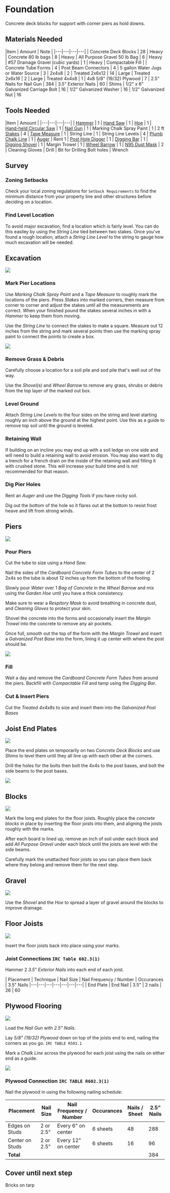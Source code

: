 # Foundation

Concrete deck blocks for support with corner piers as hold downs.

## Materials Needed

|Item | Amount | Note |
|---|---|---|---|
| Concrete Deck Blocks | 28 | Heavy
| Concrete 80 lb bags | 8 | Heavy
| All Purpose Gravel 50 lb Bag | 6 | Heavy
| #57 Drainage Gravel (cubic yards) | 1 | Heavy
| Compactable Fill | 
| Concrete Tube Forms | 4 
| Post Beam Connectors | 4
| 5 gallon Water Jugs or Water Source |  3
| 2x4x8 | 2
| Treated 2x6x12 | 14 | Large
| Treated 2x6x16 | 2 | Large
| Treated 4x4x8 | 1
| 4x8 5/8" (19/32) Plywood | 7 
| 2.5" Nails for Nail Gun | 384
| 3.5" Exterior Nails | 60
| Shims
| 1/2" x 6" Galvanized Carriage Bolt | 16
| 1/2" Galvanized Washer | 16
| 1/2" Galvanized Nut | 16

## Tools Needed

|Item | Amount |
|---|---|---|---|
| [Hammer](https://en.wikipedia.org/wiki/Hammer) | 1
| [Hand Saw](https://en.wikipedia.org/wiki/Hand_saw) | 1
| [Hoe](https://en.wikipedia.org/wiki/Hoe_(tool)) | 1
| [Hand-held Circular Saw](https://en.wikipedia.org/wiki/Circular_saw) | 1
| [Nail Gun](https://en.wikipedia.org/wiki/Nail_gun) | 1
| Marking Chalk Spray Paint | 1
| 2 ft [Stakes](https://en.wikipedia.org/wiki/Survey_stakes) | 4
| [Tape Measure](https://en.wikipedia.org/wiki/Tape_measure) | 1
| String Line | 1
| String Line Levels | 4
| [Plumb Chalk Line](https://en.wikipedia.org/wiki/Chalk_line) | 1
| [Auger](https://en.wikipedia.org/wiki/Auger_(drill)) | Rent 1
| [Post Hole Digger](https://en.wikipedia.org/wiki/Post_hole_digger) | 1
| [Digging Bar](https://en.wikipedia.org/wiki/Digging_bar) | 1
| [Digging Shovel](https://en.wikipedia.org/wiki/Shovel) | 1
| Margin Trowel | 1
| [Wheel Barrow](https://en.wikipedia.org/wiki/Wheelbarrow) | 1
| [N95 Dust Mask](https://en.wikipedia.org/wiki/Dust_mask) | 2
| Cleaning Gloves
| Drill
| Bit for Drilling Bolt holes
| Wrench

## Survey

### Zoning Setbacks
Check your local zoning regulations for `Setback Requirements` to find the minimum distance from your property line and other structures before deciding on a location.

### Find Level Location
To avoid major excavation, find a location which is fairly level. You can do this easiley by using the *String Line* tied between two stakes. Once you've found a rough location, attach a *String Line Level* to the string to gauge how much excavation will be needed.

## Excavation

![](images/A01.svg)

### Mark Pier Locations

Use *Marking Chalk Spray Paint* and a *Tape Measure* to roughly mark the locations of the piers. Press *Stakes* into marked corners, then measure from corner to corner and adjust the stakes until all the measurements are correct. When your finished pound the stakes several inches in with a *Hammer* to keep them from moving.

Use the *String Line* to connect the stakes to make a square. Measure out 12 inches from the string and mark several points then use the marking spray paint to connect the points to create a box.

[![](blueprints/A01.svg)](blueprints/A01.pdf)

### Remove Grass & Debris

Carefully choose a location for a soil pile and sod pile that's well out of the way.

Use the *Shovel(s)* and *Wheel Barrow* to remove any grass, shrubs or debris from the top layer of the marked out box.

### Level Ground

Attach *String Line Levels* to the four sides on the string and level starting roughly an inch above the ground at the highest point. Use this as a guide to remove top soil until the ground is leveled.

### Retaining Wall

If building on an incline you may end up with a soil ledge on one side and will need to build a retaining wall to avoid erosion. You may also want to dig a trench for a french drain on the inside of the retaining wall and filling it with crushed stone. This will increase your build time and is not recommended for that reason.

### Dig Pier Holes

Rent an *Auger* and use the *Digging Tools* if you have rocky soil.

Dig out the bottom of the hole so it flares out at the bottom to resist frost heave and lift from strong winds.

## Piers

![](images/A02.svg)

### Pour Piers
Cut the tube to size using a *Hand Saw*.

Nail the sides of the *Cardboard Concrete Form Tubes* to the center of 2 2x4s so the tube is about 12 inches up from the bottom of the footing.

Slowly pour *Water* over 1 *Bag of Concrete* in the *Wheel Barrow* and mix using the *Garden Hoe* until you have a thick consistency.

Make sure to wear a *Respitory Mask* to avoid breathing in concrete dust, and *Cleaning Gloves* to protect your skin.

Shovel the concrete into the forms and occasionally insert the *Margin Trowel* into the concrete to remove any air pockets.

Once full, smooth out the top of the form with the *Margin Trowel* and insert a *Galvanized Post Base* into the form, lining it up center with where the post should be.

[![](blueprints/A02.svg)](blueprints/A02.pdf)

### Fill

Wait a day and remove the *Cardboard Concrete Form Tubes* from around the piers. Backfill with *Compactable Fill* and tamp using the *Digging Bar*.

### Cut & Insert Piers

Cut the *Treated 4x4x8s* to size and insert them into the *Galvanized Post Bases*

## Joist End Plates

![](images/A04.svg)

Place the end plates on temporarily on two *Concrete Deck Blocks* and use *Shims* to level them until they all line up with each other at the corners.

Drill the holes for the bolts then bolt the 4x4s to the post bases, and bolt the side beams to the post bases.

[![](blueprints/A04.svg)](blueprints/A04.pdf)

## Blocks

![](images/A05.svg)

Mark the long end plates for the floor joists. Roughly place the *concrete blocks* in place by inserting the floor joists into them, and aligning the joists roughly with the marks.

After each board is lined up, remove an inch of soil under each block and add *All Purpose Gravel* under each block until the joists are level with the side beams.

Carefully mark the unattached floor joists so you can place them back where they belong and remove them for the next step.

## Gravel

![](images/A06.svg)

Use the *Shovel* and the *Hoe* to spread a layer of gravel around the blocks to improve drainage.

## Floor Joists

![](images/A07.svg)

Insert the floor joists back into place using your marks.

### Joist Connections `IRC Table 602.3(1)`

Hammer 2 *3.5" Exterior Nails* into each end of each joist.

| Placement | Technique | Nail Size | Nail Frequency / Number | Occurances | 3.5" Nails
|---|---|---|---|---|---|---|
| End Plate | End Nail | 3.5" | 2 nails | 26 | 60

## Plywood Flooring

![](images/A08.svg)

Load the *Nail Gun* with *2.5" Nails*.

Lay *5/8" (19/32) Plywood* down on top of the joists end to end, nailing the corners as you go. `IRC TABLE R503.1`

Mark a *Chalk Line* across the plywood for each joist using the nails on either end as a guide.  

[![](blueprints/A09.svg)](blueprints/A09.pdf)

### Plywood Connection `IRC TABLE R602.3(1)`

Nail the plywood in using the following nailing schedule:

| Placement | Nail Size | Nail Frequency / Number | Occurances | Nails / Sheet | 2.5"  Nails
|---|---|---|---|---|---|
| Edges on Studs | 2 or 2.5" | Every 6" on center | 6 sheets | 48 | 288
| Center on Studs | 2 or 2.5" | Every 12" on center | 6 sheets | 16 | 96
|**Total**||| | |384

## Cover until next step

Bricks on tarp